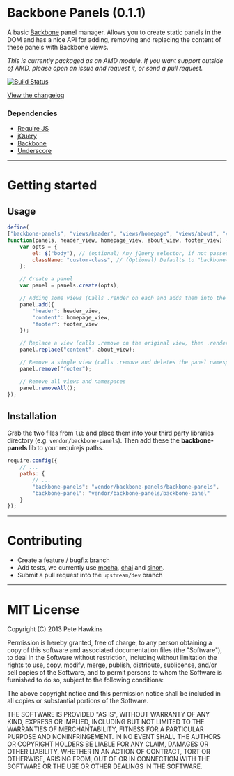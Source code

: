 # Backbone Panels (0.1.1)

A basic [Backbone](http://backbonejs.org) panel manager. Allows you to create static panels in the DOM and has a nice API for adding, removing and replacing the content of these panels with Backbone views.

*This is currently packaged as an AMD module. If you want support outside of AMD, please open an issue and request it, or send a pull request.*

[![Build Status](https://travis-ci.org/phawk/Backbone-Panels.png?branch=master)](https://travis-ci.org/phawk/Backbone-Panels)

[View the changelog](https://github.com/phawk/Backbone-Panels/blob/master/changelog.md)

### Dependencies

* [Require JS](http://requirejs.org/)
* [jQuery](http://jquery.com/)
* [Backbone](http://documentcloud.github.com/backbone/)
* [Underscore](http://documentcloud.github.com/underscore/)

* * *

# Getting started

## Usage

```js
define(
["backbone-panels", "views/header", "views/homepage", "views/about", "views/footer"],
function(panels, header_view, homepage_view, about_view, footer_view) {
    var opts = {
        el: $("body"), // (optional) Any jQuery selector, if not passed it, it will use an in memory `<dib>`.
        className: "custom-class", // (Optional) Defaults to "backbone-panel".
    };

    // Create a panel
    var panel = panels.create(opts);

    // Adding some views (Calls .render on each and adds them into the DOM in the order provided)
    panel.add({
        "header": header_view,
        "content": homepage_view,
        "footer": footer_view
    });

    // Replace a view (calls .remove on the original view, then .render on the new view and adds it into the DOM)
    panel.replace("content", about_view);

    // Remove a single view (calls .remove and deletes the panel namespace)
    panel.remove("footer");

    // Remove all views and namespaces
    panel.removeAll();
});
```

## Installation

Grab the two files from `lib` and place them into your third party libraries directory (e.g. `vendor/backbone-panels`). Then add these the **backbone-panels** lib to your requirejs paths.

```js
require.config({
    // ...
    paths: {
        // ...
        "backbone-panels": "vendor/backbone-panels/backbone-panels",
        "backbone-panel": "vendor/backbone-panels/backbone-panel"
    }
});
```

* * *

# Contributing

* Create a feature / bugfix branch
* Add tests, we currently use [mocha](http://mochajs.org/), [chai](http://chaijs.com/) and [sinon](http://sinonjs.org/).
* Submit a pull request into the `upstream/dev` branch

* * *

# MIT License

Copyright (C) 2013 Pete Hawkins

Permission is hereby granted, free of charge, to any person obtaining a copy of this software and associated documentation files (the "Software"), to deal in the Software without restriction, including without limitation the rights to use, copy, modify, merge, publish, distribute, sublicense, and/or sell copies of the Software, and to permit persons to whom the Software is furnished to do so, subject to the following conditions:

The above copyright notice and this permission notice shall be included in all copies or substantial portions of the Software.

THE SOFTWARE IS PROVIDED "AS IS", WITHOUT WARRANTY OF ANY KIND, EXPRESS OR IMPLIED, INCLUDING BUT NOT LIMITED TO THE WARRANTIES OF MERCHANTABILITY, FITNESS FOR A PARTICULAR PURPOSE AND NONINFRINGEMENT. IN NO EVENT SHALL THE AUTHORS OR COPYRIGHT HOLDERS BE LIABLE FOR ANY CLAIM, DAMAGES OR OTHER LIABILITY, WHETHER IN AN ACTION OF CONTRACT, TORT OR OTHERWISE, ARISING FROM, OUT OF OR IN CONNECTION WITH THE SOFTWARE OR THE USE OR OTHER DEALINGS IN THE SOFTWARE.

